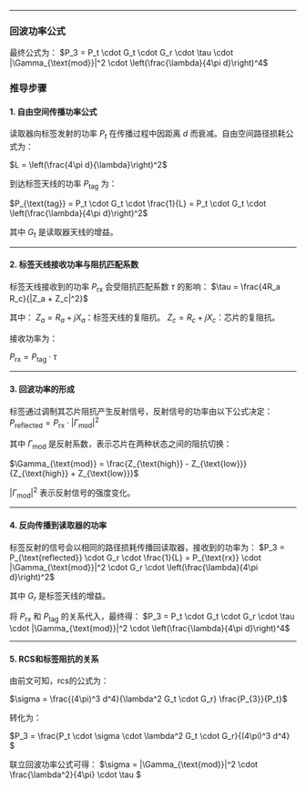 

---

### 回波功率公式
最终公式为： $P_3 = P_t \cdot G_t \cdot G_r \cdot \tau \cdot |\Gamma_{\text{mod}}|^2 \cdot \left(\frac{\lambda}{4\pi d}\right)^4$


### 推导步骤

#### 1. 自由空间传播功率公式
读取器向标签发射的功率 $P_t$ 在传播过程中因距离 $d$ 而衰减。自由空间路径损耗公式为：

$L = \left(\frac{4\pi d}{\lambda}\right)^2$

到达标签天线的功率 $P_{\text{tag}}$ 为：

$P_{\text{tag}} = P_t \cdot G_t \cdot \frac{1}{L} = P_t \cdot G_t \cdot \left(\frac{\lambda}{4\pi d}\right)^2$

其中 $G_t$ 是读取器天线的增益。

---

#### 2. 标签天线接收功率与阻抗匹配系数
标签天线接收到的功率 $P_{\text{rx}}$ 会受阻抗匹配系数 $\tau$ 的影响： $\tau = \frac{4R_a R_c}{|Z_a + Z_c|^2}$

其中：
$Z_a = R_a + jX_a$：标签天线的复阻抗。
$Z_c = R_c + jX_c$：芯片的复阻抗。

接收功率为：

$P_{\text{rx}} = P_{\text{tag}} \cdot \tau$


---

#### 3. 回波功率的形成
标签通过调制其芯片阻抗产生反射信号，反射信号的功率由以下公式决定： $P_{\text{reflected}} = P_{\text{rx}} \cdot |\Gamma_{\text{mod}}|^2$

其中 $\Gamma_{\text{mod}}$ 是反射系数，表示芯片在两种状态之间的阻抗切换：

$\Gamma_{\text{mod}} = \frac{Z_{\text{high}} - Z_{\text{low}}}{Z_{\text{high}} + Z_{\text{low}}}$

 $|\Gamma_{\text{mod}}|^2$  表示反射信号的强度变化。

---

#### 4. 反向传播到读取器的功率
标签反射的信号会以相同的路径损耗传播回读取器，接收到的功率为： $P_3 = P_{\text{reflected}} \cdot G_r \cdot \frac{1}{L} = P_{\text{rx}} \cdot |\Gamma_{\text{mod}}|^2 \cdot G_r \cdot \left(\frac{\lambda}{4\pi d}\right)^2$

其中 $G_r$ 是标签天线的增益。

将 $P_{\text{rx}}$ 和 $P_{\text{tag}}$ 的关系代入，最终得：
$P_3 = P_t \cdot G_t \cdot G_r \cdot \tau \cdot |\Gamma_{\text{mod}}|^2 \cdot \left(\frac{\lambda}{4\pi d}\right)^4$



---

#### 5. RCS和标签阻抗的关系
由前文可知，rcs的公式为：

$\sigma = \frac{(4\pi)^3 d^4}{\lambda^2 G_t \cdot G_r} \frac{P_{3}}{P_t}$

转化为：

$P_3  = \frac{P_t \cdot \sigma \cdot \lambda^2 G_t \cdot G_r}{(4\pi)^3 d^4} $

联立回波功率公式可得：
$\sigma = |\Gamma_{\text{mod}}|^2 \cdot \frac{\lambda^2}{4\pi} \cdot \tau $
